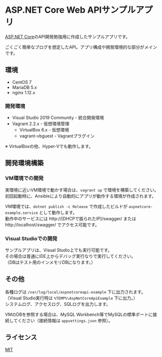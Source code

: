 # ASP.NET Core Web APIサンプルアプリ
[ASP.NET Core](https://docs.microsoft.com/ja-jp/aspnet/core/?view=aspnetcore-3.1)のAPI開発勉強用に作成したサンプルアプリです。

ごくごく簡単なブログを想定したAPI。アプリ構成や開発環境的な部分がメインです。

## 環境
* CentOS 7
* MariaDB 5.x
* nginx 1.12.x

### 開発環境
* Visual Studio 2019 Community - 統合開発環境
* Vagrant 2.2.x - 仮想環境管理
    * VirtualBox 6.x - 仮想環境
    * vagrant-vbguest - Vagrantプラグイン

※ VirtualBoxの他、Hyper-Vでも動作します。

## 開発環境構築
### VM環境での開発
実環境に近いVM環境で動かす場合は、`vagrant up` で環境を構築してください。  
初回起動時に、Ansibleにより自動的にアプリが動作する環境が作成されます。

VM環境では、`dotnet publish -c Release` で作成したビルドが `aspnetcore-example.service` として動作します。  
動作中のサービスには http://[DHCPで振られたIP]/swagger/ または http://localhost/swagger/ でアクセス可能です。

### Visual Studioでの開発
サンプルアプリは、Visual Studio上でも実行可能です。  
その場合は普通にIDE上からデバッグ実行なりで実行してください。  
（DBはテスト用のインメモリDBになります。）

## その他
各種ログは `/var/log/local/aspnetcoreapi-example` 下に出力されます。  
（Visual Studio実行時は `%TEMP%\AspNetCoreApiExample` 下に出力。）  
システムログ、アクセスログ、SQLログを出力します。

VMのDBを参照する場合は、MySQL Workbench等でMySQLの標準ポートに接続してください（接続情報は `appsettings.json` 参照）。

## ライセンス
[MIT](https://github.com/ktanakaj/AspNetCoreApiExample/blob/master/LICENSE)
